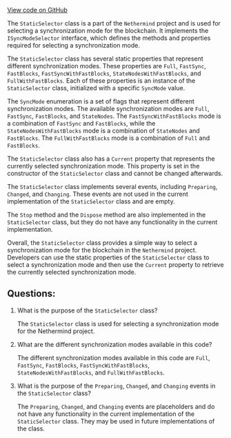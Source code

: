 [View code on GitHub](https://github.com/nethermindeth/nethermind/Nethermind.Synchronization/ParallelSync/StaticSelector.cs)

The `StaticSelector` class is a part of the `Nethermind` project and is used for selecting a synchronization mode for the blockchain. It implements the `ISyncModeSelector` interface, which defines the methods and properties required for selecting a synchronization mode. 

The `StaticSelector` class has several static properties that represent different synchronization modes. These properties are `Full`, `FastSync`, `FastBlocks`, `FastSyncWithFastBlocks`, `StateNodesWithFastBlocks`, and `FullWithFastBlocks`. Each of these properties is an instance of the `StaticSelector` class, initialized with a specific `SyncMode` value. 

The `SyncMode` enumeration is a set of flags that represent different synchronization modes. The available synchronization modes are `Full`, `FastSync`, `FastBlocks`, and `StateNodes`. The `FastSyncWithFastBlocks` mode is a combination of `FastSync` and `FastBlocks`, while the `StateNodesWithFastBlocks` mode is a combination of `StateNodes` and `FastBlocks`. The `FullWithFastBlocks` mode is a combination of `Full` and `FastBlocks`.

The `StaticSelector` class also has a `Current` property that represents the currently selected synchronization mode. This property is set in the constructor of the `StaticSelector` class and cannot be changed afterwards. 

The `StaticSelector` class implements several events, including `Preparing`, `Changed`, and `Changing`. These events are not used in the current implementation of the `StaticSelector` class and are empty. 

The `Stop` method and the `Dispose` method are also implemented in the `StaticSelector` class, but they do not have any functionality in the current implementation. 

Overall, the `StaticSelector` class provides a simple way to select a synchronization mode for the blockchain in the `Nethermind` project. Developers can use the static properties of the `StaticSelector` class to select a synchronization mode and then use the `Current` property to retrieve the currently selected synchronization mode.
## Questions: 
 1. What is the purpose of the `StaticSelector` class?
    
    The `StaticSelector` class is used for selecting a synchronization mode for the Nethermind project.

2. What are the different synchronization modes available in this code?
    
    The different synchronization modes available in this code are `Full`, `FastSync`, `FastBlocks`, `FastSyncWithFastBlocks`, `StateNodesWithFastBlocks`, and `FullWithFastBlocks`.

3. What is the purpose of the `Preparing`, `Changed`, and `Changing` events in the `StaticSelector` class?
    
    The `Preparing`, `Changed`, and `Changing` events are placeholders and do not have any functionality in the current implementation of the `StaticSelector` class. They may be used in future implementations of the class.